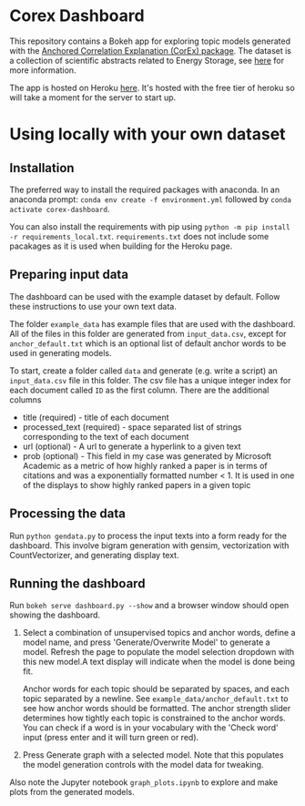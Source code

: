 # Corex Dashboard

This repository contains a Bokeh app for exploring topic models generated with the [Anchored Correlation Explanation (CorEx) package](https://github.com/gregversteeg/corex_topic). The dataset is a collection of scientific abstracts related to Energy Storage, see [here](https://aspitarl.github.io/projects/1_nlp/) for more information. 

The app is hosted on Heroku [here](https://es-corex-explorer.herokuapp.com/dashboard). It's hosted with the free tier of heroku so will take a moment for the server to start up. 


# Using locally with your own dataset

## Installation

The preferred way to install the required packages with anaconda. In an anaconda prompt: `conda env create -f environment.yml` followed by `conda activate corex-dashboard`.

You can also install the requirements with pip using `python -m pip install -r requirements_local.txt`. `requirements.txt` does not include some pacakages as it is used when building for the Heroku page. 


## Preparing input data

The dashboard can be used with the example dataset by default. Follow these instructions to use your own text data. 

The folder `example_data` has example files that are used with the dashboard. All of the files in this folder are generated from `input_data.csv`, except for `anchor_default.txt` which is an optional list of default anchor words to be used in generating models. 

To start, create a folder called `data` and generate (e.g. write a script) an `input_data.csv` file in this folder.  The csv file has a unique integer index for each document called `ID` as the first column. There are the additional columns 

* title (required) - title of each document
* processed_text (required) - space separated list of strings corresponding to the text of each document
* url (optional) - A url to generate a hyperlink to a given text
* prob (optional) - This field in my case was generated by Microsoft Academic as a metric of how highly ranked a paper is in terms of citations and was a exponentially formatted number < 1. It is used in one of the displays to show highly ranked papers in a given topic

## Processing the data

Run `python gendata.py` to process the input texts into a form ready for the dashboard. This involve bigram generation with gensim, vectorization with CountVectorizer, and generating display text. 

## Running the dashboard 

Run `bokeh serve dashboard.py --show` and a browser window should open showing the dashboard. 


1. Select a combination of unsupervised topics and anchor words, define a model name, and press 'Generate/Overwrite Model' to generate a model. Refresh the page to populate the model selection dropdown with this new model.A text display will indicate when the model is done being fit. 


    Anchor words for each topic should be separated by spaces, and each topic separated by a newline. See `example_data/anchor_default.txt` to see how anchor words should be formatted. The anchor strength slider determines how tightly each topic is constrained to the anchor words. You can check if a word is in your vocabulary with the 'Check word' input (press enter and it will turn green or red).


2. Press Generate graph with a selected model. Note that this populates the model generation controls with the model data for tweaking. 


Also note the Jupyter notebook `graph_plots.ipynb` to explore and make plots from the generated models. 
